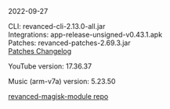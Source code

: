 2022-09-27
  
CLI: revanced-cli-2.13.0-all.jar  
Integrations: app-release-unsigned-v0.43.1.apk  
Patches: revanced-patches-2.69.3.jar  
[Patches Changelog](https://github.com/revanced/revanced-patches/releases/tag/v2.69.3)  

YouTube version: 17.36.37  

Music (arm-v7a) version: 5.23.50  

[revanced-magisk-module repo](https://github.com/j-hc/revanced-magisk-module)
